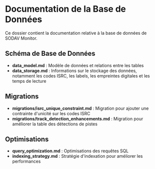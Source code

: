 # Documentation de la Base de Données

Ce dossier contient la documentation relative à la base de données de SODAV Monitor.

## Schéma de Base de Données

- **data_model.md** : Modèle de données et relations entre les tables
- **data_storage.md** : Informations sur le stockage des données, notamment les codes ISRC, les labels, les empreintes digitales et les temps de lecture

## Migrations

- **migrations/isrc_unique_constraint.md** : Migration pour ajouter une contrainte d'unicité sur les codes ISRC
- **migrations/track_detection_enhancements.md** : Migration pour améliorer la table des détections de pistes

## Optimisations

- **query_optimization.md** : Optimisations des requêtes SQL
- **indexing_strategy.md** : Stratégie d'indexation pour améliorer les performances
